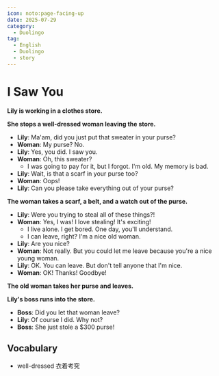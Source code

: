 ```yaml
---
icon: noto:page-facing-up
date: 2025-07-29
category:
  - Duolingo
tag:
  - English
  - Duolingo
  - story
---
```


# I Saw You

**Lily is working in a clothes store.**

**She stops a well-dressed woman leaving the store.**

- **Lily**: Ma'am, did you just put that sweater in your purse?
- **Woman**: My purse? No.
- **Lily**: Yes, you did. I saw you.
- **Woman**: Oh, this sweater?
  - I was going to pay for it, but I forgot. I'm old. My memory is bad.
- **Lily**: Wait, is that a scarf in your purse too?
- **Woman**: Oops!
- **Lily**: Can you please take everything out of your purse?

**The woman takes a scarf, a belt, and a watch out of the purse.**

- **Lily**: Were you trying to steal all of these things?!
- **Woman**: Yes, I was! I love stealing! It's exciting!
  - I live alone. I get bored. One day, you'll understand.
  - I can leave, right? I'm a nice old woman.
- **Lily**: Are you nice?
- **Woman**: Not really. But you could let me leave because you're a nice young woman.
- **Lily**: OK. You can leave. But don't tell anyone that I'm nice.
- **Woman**: OK! Thanks! Goodbye!

**The old woman takes her purse and leaves.**

**Lily's boss runs into the store.**

- **Boss**: Did you let that woman leave?
- **Lily**: Of course I did. Why not?
- **Boss**: She just stole a $300 purse!

## Vocabulary

- well-dressed 衣着考究
